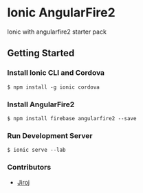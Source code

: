 # Ionic AngularFire2
Ionic with angularfire2 starter pack

## Getting Started

### Install Ionic CLI and Cordova

```
$ npm install -g ionic cordova
```

### Install AngularFire2

```
$ npm install firebase angularfire2 --save
```

### Run Development Server

```
$ ionic serve --lab
```

### Contributors

- [Jiroj](https://github.com/jiro412j)
